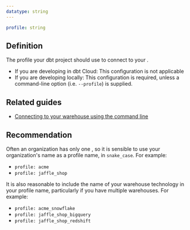 ```yaml
---
datatype: string
---
```

<File name='dbt_project.yml'>

```yml
profile: string
```

</File>

## Definition
The profile your dbt project should use to connect to your <Term id="data-warehouse" />.
* If you are developing in dbt Cloud: This configuration is not applicable
* If you are developing locally: This configuration is required, unless a command-line option (i.e. `--profile`) is supplied.

## Related guides
* [Connecting to your warehouse using the command line](/docs/core/connection-profiles#connecting-to-your-warehouse-using-the-command-line)

## Recommendation
Often an organization has only one <Term id="data-warehouse" />, so it is sensible to use your organization's name as a profile name, in `snake_case`. For example:
* `profile: acme`
* `profile: jaffle_shop`

It is also reasonable to include the name of your warehouse technology in your profile name, particularly if you have multiple warehouses. For example:
* `profile: acme_snowflake`
* `profile: jaffle_shop_bigquery`
* `profile: jaffle_shop_redshift`
